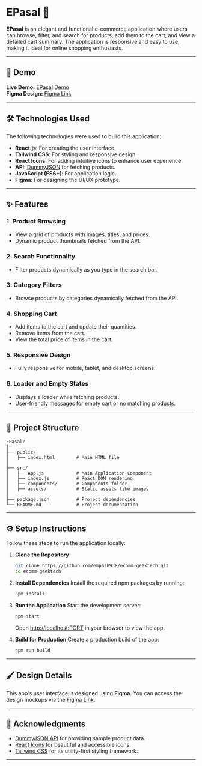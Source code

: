 
# EPasal 🛒

**EPasal** is an elegant and functional e-commerce application where users can browse, filter, and search for products, add them to the cart, and view a detailed cart summary. The application is responsive and easy to use, making it ideal for online shopping enthusiasts. 

---

## 🚀 Demo
**Live Demo:** [EPasal Demo](https://ecomm-geektech.netlify.app/)  
**Figma Design:** [Figma Link](https://www.figma.com/design/GbHfxkm98xXjTaGWav44Po/Ecommerce-UI-Design?node-id=0-1&t=6izekgTBKOsx8xxh-1)  

---

## 🛠️ Technologies Used
The following technologies were used to build this application:

- **React.js**: For creating the user interface.
- **Tailwind CSS**: For styling and responsive design.
- **React Icons**: For adding intuitive icons to enhance user experience.
- **API**: [DummyJSON](https://dummyjson.com/) for fetching products.
- **JavaScript (ES6+)**: For application logic.
- **Figma**: For designing the UI/UX prototype.

---

## ✨ Features
### 1. **Product Browsing**
   - View a grid of products with images, titles, and prices.
   - Dynamic product thumbnails fetched from the API.

### 2. **Search Functionality**
   - Filter products dynamically as you type in the search bar.

### 3. **Category Filters**
   - Browse products by categories dynamically fetched from the API.

### 4. **Shopping Cart**
   - Add items to the cart and update their quantities.
   - Remove items from the cart.
   - View the total price of items in the cart.

### 5. **Responsive Design**
   - Fully responsive for mobile, tablet, and desktop screens.

### 6. **Loader and Empty States**
   - Displays a loader while fetching products.
   - User-friendly messages for empty cart or no matching products.

---

## 📄 Project Structure
```
EPasal/
│
├── public/
│   ├── index.html        # Main HTML file
│
├── src/
│   ├── App.js            # Main Application Component
│   ├── index.js          # React DOM rendering
│   ├── components/       # Components folder
│   ├── assets/           # Static assets like images
│
├── package.json          # Project dependencies
└── README.md             # Project documentation
```

---

## ⚙️ Setup Instructions
Follow these steps to run the application locally:

1. **Clone the Repository**
   ```bash
   git clone https://github.com/empash938/ecomm-geektech.git
   cd ecomm-geektech
   ```

2. **Install Dependencies**
   Install the required npm packages by running:
   ```bash
   npm install
   ```

3. **Run the Application**
   Start the development server:
   ```bash
   npm start
   ```
   Open [http://localhost:PORT](http://localhost:PORT) in your browser to view the app.

4. **Build for Production**
   Create a production build of the app:
   ```bash
   npm run build
   ```

---

## 🖌️ Design Details
This app's user interface is designed using **Figma**. You can access the design mockups via the [Figma Link](https://www.figma.com/design/GbHfxkm98xXjTaGWav44Po/Ecommerce-UI-Design?node-id=0-1&t=6izekgTBKOsx8xxh-1).

---

## 🙌 Acknowledgments
- [DummyJSON API](https://dummyjson.com/) for providing sample product data.
- [React Icons](https://react-icons.github.io/react-icons/) for beautiful and accessible icons.
- [Tailwind CSS](https://tailwindcss.com/) for its utility-first styling framework.

---